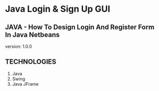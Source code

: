 # Java Login & Sign Up GUI

## JAVA - How To Design Login And Register Form In Java Netbeans


version: 1.0.0

## TECHNOLOGIES

1. Java
1. Swing
1. Java JFrame
